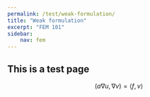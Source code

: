 ```yaml
---
permalink: /test/weak-formulation/
title: "Weak formulation"
excerpt: "FEM 101"
sidebar:
    nav: fem
---
```


## This is a test page

$$
(a\nabla u, \nabla v) = \langle f, v\rangle
$$